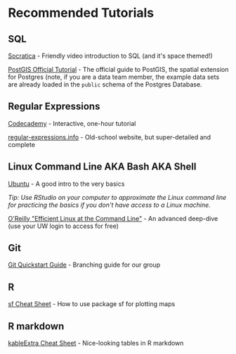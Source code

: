 # Recommended Tutorials

## SQL

[Socratica](https://www.socratica.com/subject/sql) - Friendly video introduction to SQL (and it's space themed!) 

[PostGIS Official Tutorial](https://postgis.net/workshops/postgis-intro/) - The official guide to PostGIS, the spatial extension for Postgres (note, if you are a 
data team member, the example data sets are already loaded in the `public` schema of the Postgres Database. 

## Regular Expressions

[Codecademy](https://www.codecademy.com/learn/introduction-to-regular-expressions) - Interactive, one-hour tutorial

[regular-expressions.info](https://www.regular-expressions.info/tutorialcnt.html) - Old-school website, but super-detailed and complete


## Linux Command Line AKA Bash AKA Shell

[Ubuntu](https://ubuntu.com/tutorials/command-line-for-beginners#1-overview) - A good intro to the very basics

_Tip: Use RStudio on your computer to approximate the Linux command line for practicing the basics if you don't have access to a Linux machine._

[O'Reilly "Efficient Linux at the Command Line"](https://learning.oreilly.com/library/view/efficient-linux-at/9781098113391/) - An advanced deep-dive (use your UW login to access for free)

## Git

[Git Quickstart Guide](https://github.com/kaufman-lab/git-workflow-tutorial/wiki/Task-0:-Setup) - Branching guide for our group

## R
[sf Cheat Sheet](https://github.com/rstudio/cheatsheets/blob/main/sf.pdf) - How to use package sf for plotting maps

## R markdown

[kableExtra Cheat Sheet](https://cran.r-project.org/web/packages/kableExtra/vignettes/awesome_table_in_html.html) - Nice-looking tables in R markdown
